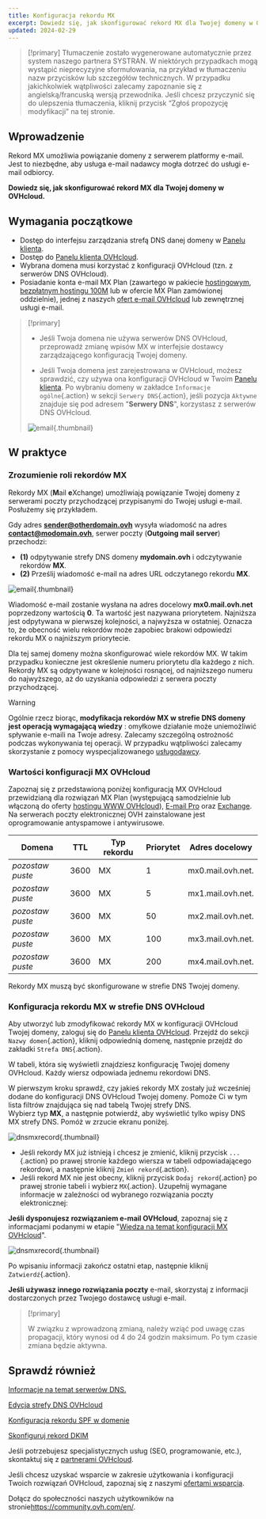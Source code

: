 ```yaml
---
title: Konfiguracja rekordu MX
excerpt: Dowiedz się, jak skonfigurować rekord MX dla Twojej domeny w OVHcloud
updated: 2024-02-29
---
```


> [!primary]
> Tłumaczenie zostało wygenerowane automatycznie przez system naszego partnera SYSTRAN. W niektórych przypadkach mogą wystąpić nieprecyzyjne sformułowania, na przykład w tłumaczeniu nazw przycisków lub szczegółów technicznych. W przypadku jakichkolwiek wątpliwości zalecamy zapoznanie się z angielską/francuską wersją przewodnika. Jeśli chcesz przyczynić się do ulepszenia tłumaczenia, kliknij przycisk “Zgłoś propozycję modyfikacji” na tej stronie.
>

## Wprowadzenie

Rekord MX umożliwia powiązanie domeny z serwerem platformy e-mail. Jest to niezbędne, aby usługa e-mail nadawcy mogła dotrzeć do usługi e-mail odbiorcy.

**Dowiedz się, jak skonfigurować rekord MX dla Twojej domeny w OVHcloud.**

## Wymagania początkowe

- Dostęp do interfejsu zarządzania strefą DNS danej domeny w [Panelu klienta](/links//manager).
- Dostęp do [Panelu klienta OVHcloud](/links//manager).
- Wybrana domena musi korzystać z konfiguracji OVHcloud (tzn. z serwerów DNS OVHcloud).
- Posiadanie konta e-mail MX Plan (zawartego w pakiecie [hostingowym](https://www.ovhcloud.com/pl/web-hosting/), [bezpłatnym hostingu 100M](https://www.ovhcloud.com/pl/domains/free-web-hosting/) lub w ofercie MX Plan zamówionej oddzielnie), jednej z naszych [ofert e-mail OVHcloud](https://www.ovhcloud.com/pl/emails/) lub zewnętrznej usługi e-mail.

> [!primary]
>
> - Jeśli Twoja domena nie używa serwerów DNS OVHcloud, przeprowadź zmianę wpisów MX w interfejsie dostawcy zarządzającego konfiguracją Twojej domeny.
>
> - Jeśli Twoja domena jest zarejestrowana w OVHcloud, możesz sprawdzić, czy używa ona konfiguracji OVHcloud w Twoim [Panelu klienta](/links//manager). Po wybraniu domeny w zakładce `Informacje ogólne`{.action} w sekcji `Serwery DNS`{.action}, jeśli pozycja `Aktywne` znajduje się pod adresem "**Serwery DNS**", korzystasz z serwerów DNS OVHcloud.
>
> ![email](images/dns-servers-enabled.png){.thumbnail}

## W praktyce

### Zrozumienie roli rekordów MX 

Rekordy MX (**M**ail **e**Xchange) umożliwiają powiązanie Twojej domeny z serwerami poczty przychodzącej przypisanymi do Twojej usługi e-mail. Posłużemy się przykładem.

Gdy adres **sender@otherdomain.ovh** wysyła wiadomość na adres **contact@modomain.ovh**, serwer poczty (**Outgoing mail server**) przechodzi:

- **(1)** odpytywanie strefy DNS domeny **mydomain.ovh** i odczytywanie rekordów **MX**.
- **(2)** Prześlij wiadomość e-mail na adres URL odczytanego rekordu **MX**.

![email](images/mx-dns-resolution.png){.thumbnail}

Wiadomość e-mail zostanie wysłana na adres docelowy **mx0.mail.ovh.net** poprzedzony wartością **0**. Ta wartość jest nazywana priorytetem. Najniższa jest odpytywana w pierwszej kolejności, a najwyższa w ostatniej. Oznacza to, że obecność wielu rekordów może zapobiec brakowi odpowiedzi rekordu MX o najniższym priorytecie.

Dla tej samej domeny można skonfigurować wiele rekordów MX. W takim przypadku konieczne jest określenie numeru priorytetu dla każdego z nich. Rekordy MX są odpytywane w kolejności rosnącej, od najniższego numeru do najwyższego, aż do uzyskania odpowiedzi z serwera poczty przychodzącej.

> [!warning]
>
> Ogólnie rzecz biorąc, **modyfikacja rekordów MX w strefie DNS domeny jest operacją wymagającą wiedzy** : omyłkowe działanie może uniemożliwić spływanie e-maili na Twoje adresy. Zalecamy szczególną ostrożność podczas wykonywania tej operacji.
> W przypadku wątpliwości zalecamy skorzystanie z pomocy wyspecjalizowanego [usługodawcy](https://partner.ovhcloud.com/pl/directory/).

### Wartości konfiguracji MX OVHcloud <a name="mxovhcloud"></a>

Zapoznaj się z przedstawioną poniżej konfiguracją MX OVHcloud przewidzianą dla rozwiązań MX Plan (występującą samodzielnie lub włączoną do oferty [hostingu WWW OVHcloud](https://www.ovhcloud.com/pl/web-hosting/)), [E-mail Pro](https://www.ovhcloud.com/pl/emails/email-pro/) oraz [Exchange](https://www.ovhcloud.com/pl/emails/). Na serwerach poczty elektronicznej OVH zainstalowane jest oprogramowanie antyspamowe i antywirusowe.

|Domena|TTL|Typ rekordu|Priorytet|Adres docelowy|
|---|---|---|---|---|
|*pozostaw puste*|3600|MX|1|mx0.mail.ovh.net.|
|*pozostaw puste*|3600|MX|5|mx1.mail.ovh.net.|
|*pozostaw puste*|3600|MX|50|mx2.mail.ovh.net.|
|*pozostaw puste*|3600|MX|100|mx3.mail.ovh.net.|
|*pozostaw puste*|3600|MX|200|mx4.mail.ovh.net.|

Rekordy MX muszą być skonfigurowane w strefie DNS Twojej domeny.

### Konfiguracja rekordu MX w strefie DNS OVHcloud

Aby utworzyć lub zmodyfikować rekordy MX w konfiguracji OVHcloud Twojej domeny, zaloguj się do [Panelu klienta OVHcloud](/links//manager). Przejdź do sekcji `Nazwy domen`{.action}, kliknij odpowiednią domenę, następnie przejdź do zakładki `Strefa DNS`{.action}.

W tabeli, która się wyświetli znajdziesz konfigurację Twojej domeny OVHcloud. Każdy wiersz odpowiada jednemu rekordowi DNS.

W pierwszym kroku sprawdź, czy jakieś rekordy MX zostały już wcześniej dodane do konfiguracji DNS OVHcloud Twojej domeny. Pomoże Ci w tym lista filtrów znajdująca się nad tabelą Twojej strefy DNS.<br>
Wybierz typ **MX**, a następnie potwierdź, aby wyświetlić tylko wpisy DNS MX strefy DNS. Pomóż w zrzucie ekranu poniżej.

![dnsmxrecord](images/mx-entries-research.png){.thumbnail}

- Jeśli rekordy MX już istnieją i chcesz je zmienić, kliknij przycisk `...`{.action} po prawej stronie każdego wiersza w tabeli odpowiadającego rekordowi, a następnie kliknij `Zmień rekord`{.action}.
- Jeśli rekord MX nie jest obecny, kliknij przycisk `Dodaj rekord`{.action} po prawej stronie tabeli i wybierz `MX`{.action}. Uzupełnij wymagane informacje w zależności od wybranego rozwiązania poczty elektronicznej:

**Jeśli dysponujesz rozwiązaniem e-mail OVHcloud**, zapoznaj się z informacjami podanymi w etapie "[Wiedza na temat konfiguracji MX OVHcloud](#mxovhcloud)".

![dnsmxrecord](images/modify-a-dns-zone-record-mx-step-1.png){.thumbnail}

Po wpisaniu informacji zakończ ostatni etap, następnie kliknij `Zatwierdź`{.action}.

**Jeśli używasz innego rozwiązania poczty** e-mail, skorzystaj z informacji dostarczonych przez Twojego dostawcę usługi e-mail.

> [!primary]
>
> W związku z wprowadzoną zmianą, należy wziąć pod uwagę czas propagacji, który wynosi od 4 do 24 godzin maksimum. Po tym czasie zmiana będzie aktywna.
>

## Sprawdź również

[Informacje na temat serwerów DNS.](/pages/web_cloud/domains/dns_server_general_information)

[Edycja strefy DNS OVHcloud](/pages/web_cloud/domains/dns_zone_edit)

[Konfiguracja rekordu SPF w domenie](/pages/web_cloud/domains/dns_zone_spf)

[Skonfiguruj rekord DKIM](/pages/web_cloud/domains/dns_zone_dkim)

Jeśli potrzebujesz specjalistycznych usług (SEO, programowanie, etc.), skontaktuj się z [partnerami OVHcloud](https://partner.ovhcloud.com/pl/).

Jeśli chcesz uzyskać wsparcie w zakresie użytkowania i konfiguracji Twoich rozwiązań OVHcloud, zapoznaj się z naszymi [ofertami wsparcia](/links//support).

Dołącz do społeczności naszych użytkowników na stronie<https://community.ovh.com/en/>.